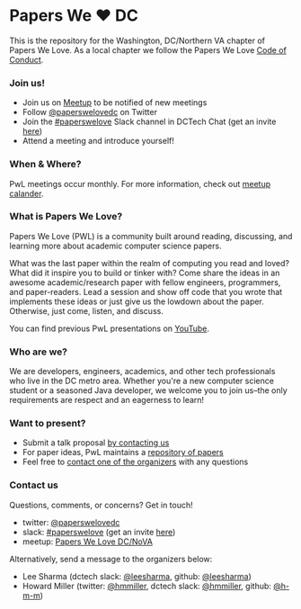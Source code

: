 # Papers We ❤ DC

This is the repository for the Washington, DC/Northern VA chapter of Papers We Love. As a local chapter we follow the Papers We Love [Code of Conduct](https://github.com/papers-we-love/washington-dc/blob/master/code-of-conduct.md).

### Join us!

- Join us on [Meetup][meetup] to be notified of new meetings
- Follow [@paperswelovedc][twitter] on Twitter
- Join the [#paperswelove][slack-channel] Slack channel in DCTech Chat (get an invite [here][slack-invite])
- Attend a meeting and introduce yourself!

### When & Where?

PwL meetings occur monthly. For more information, check out [meetup calander][meetup].

### What is Papers We Love?

Papers We Love (PWL) is a community built around reading, discussing, and learning more about academic computer science papers.

What was the last paper within the realm of computing you read and loved? What did it inspire you to build or tinker with? Come share the ideas in an awesome academic/research paper with fellow engineers, programmers, and paper-readers. Lead a session and show off code that you wrote that implements these ideas or just give us the lowdown about the paper. Otherwise, just come, listen, and discuss.

You can find previous PwL presentations on [YouTube][youtube].

### Who are we?

We are developers, engineers, academics, and other tech professionals who live in the DC metro area. Whether you're a new computer science student or a seasoned Java developer, we welcome you to join us–the only requirements are respect and an eagerness to learn!

### Want to present?

- Submit a talk proposal [by contacting us](#contact-us)
- For paper ideas, PwL maintains a [repository of papers][pwl-repo]
- Feel free to [contact one of the organizers](#contact-us) with any questions

### Contact us

Questions, comments, or concerns? Get in touch!

- twitter: [@paperswelovedc][twitter]
- slack: [#paperswelove][slack-channel] (get an invite [here][slack-invite])
- meetup: [Papers We Love DC/NoVA][meetup]

Alternatively, send a message to the organizers below:

- Lee Sharma (dctech slack: [@leesharma][slack-lee], github: [@leesharma][gh-lee])
- Howard Miller (twitter: [@hmmiller][twitter-howard], dctech slack: [@hmmiller][slack-howard], github: [@h-m-m][gh-howard])

[meetup]: http://www.meetup.com/Papers-We-Love-DC-NoVA/
[twitter]: https://twitter.com/paperswelovedc
[slack-channel]: https://dctech.slack.com/messages/paperswelove/
[slack-invite]: http://www.dctechslack.com/

[youtube]: https://www.youtube.com/user/PapersWeLove/
[how-to-read-a-paper]: https://github.com/papers-we-love/papers-we-love#how-to-read-a-paper
[pwl-repo]: https://github.com/papers-we-love/papers-we-love

[twitter-howard]: https://twitter.com/hmmiller
[slack-lee]: https://dctech.slack.com/messages/@leesharma/
[slack-howard]: https://dctech.slack.com/messages/@hmmiller/
[gh-lee]: https://github.com/leesharma
[gh-howard]: https://github.com/h-m-m
